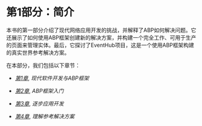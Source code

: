 # 第1部分：简介

本书的第一部分介绍了现代网络应用开发的挑战，并解释了ABP如何解决问题。它还展示了如何使用ABP框架创建新的解决方案，并构建一个完全工作、可用于生产的页面来管理实体。最后，它探讨了EventHub项目，这是一个使用ABP框架构建的真实世界参考解决方案。

在本部分，我们包括以下章节：

+   [*第1章*](B17287_01_Epub_AM.xhtml#_idTextAnchor014), *现代软件开发与ABP框架*

+   [*第2章*](B17287_02_Epub_AM.xhtml#_idTextAnchor026), *ABP框架入门*

+   [*第3章*](B17287_03_Epub_AM.xhtml#_idTextAnchor044), *逐步应用开发*

+   [*第4章*](B17287_04_Epub_AM.xhtml#_idTextAnchor130), *理解参考解决方案*
